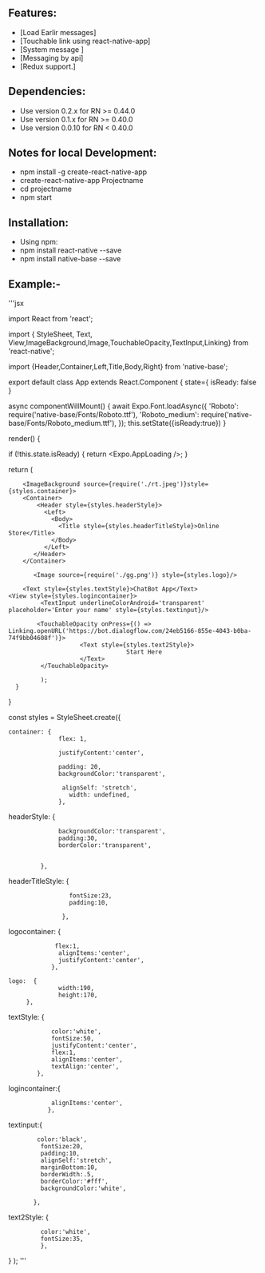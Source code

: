 ##  Features:
* [Load Earlir messages]
* [Touchable link using react-native-app]
* [System message ]
* [Messaging by api]
* [Redux support.]

## Dependencies:
* Use version 0.2.x for RN >= 0.44.0
* Use version 0.1.x for RN >= 0.40.0
* Use version 0.0.10 for RN < 0.40.0

## Notes for local Development:
* npm install -g create-react-native-app
* create-react-native-app Projectname
* cd projectname
* npm start

## Installation:
* Using npm:
* npm install react-native --save
* npm install native-base --save

## Example:-
'''jsx

import React from 'react';

import { StyleSheet, Text, View,ImageBackground,Image,TouchableOpacity,TextInput,Linking} from 'react-native';


import {Header,Container,Left,Title,Body,Right} from 'native-base';


export default class App extends React.Component {
  state={
   isReady: false
        }

 async componentWillMount() {
 await Expo.Font.loadAsync({
   'Roboto': require('native-base/Fonts/Roboto.ttf'),
   'Roboto_medium': require('native-base/Fonts/Roboto_medium.ttf'),
 });
 this.setState({isReady:true})
}



render() {

   if (!this.state.isReady) {
    return <Expo.AppLoading />;
         }


return (

        <ImageBackground source={require('./rt.jpeg')}style={styles.container}>
        <Container>
            <Header style={styles.headerStyle}>
              <Left>
                <Body>
                  <Title style={styles.headerTitleStyle}>Online Store</Title>
                </Body>
              </Left>
           </Header>
        </Container>
  <View style={styles.logocontainer}>
  
           <Image source={require('./gg.png')} style={styles.logo}/>
  </View>

        <Text style={styles.textStyle}>ChatBot App</Text>
    <View style={styles.logincontainer}>
             <TextInput underlineColorAndroid='transparent' placeholder='Enter your name' style={styles.textinput}/>

            <TouchableOpacity onPress={() => Linking.openURL('https://bot.dialogflow.com/24eb5166-855e-4043-b0ba-74f9bb04608f')}>
                        <Text style={styles.text2Style}>
                                     Start Here
                        </Text>
             </TouchableOpacity>

   </View>
</ImageBackground>

             );
      }
}

 const styles = StyleSheet.create({

    container: {
                  flex: 1,

                  justifyContent:'center',

                  padding: 20,
                  backgroundColor:'transparent',

                   alignSelf: 'stretch',
                     width: undefined,
                  },

 headerStyle: {

                  backgroundColor:'transparent',
                  padding:30,
                  borderColor:'transparent',


             },

 headerTitleStyle: {
                     
                     fontSize:23,
                     padding:10,

                   },

 logocontainer: {
                 
                 flex:1,
                  alignItems:'center',
                  justifyContent:'center',
                },

    logo:  {
                  width:190,
                  height:170,
         },

  textStyle: {
  
                color:'white',
                fontSize:50,
                justifyContent:'center',
                flex:1,
                alignItems:'center',
                textAlign:'center',
            },

logincontainer:{

                alignItems:'center',
               },

  textinput:{
            
            color:'black',
             fontSize:20,
             padding:10,
             alignSelf:'stretch',
             marginBottom:10,
             borderWidth:.5,
             borderColor:'#fff',
             backgroundColor:'white',

           },
           
  text2Style: {
  
             color:'white',
             fontSize:35,
             },





}
);
'''


